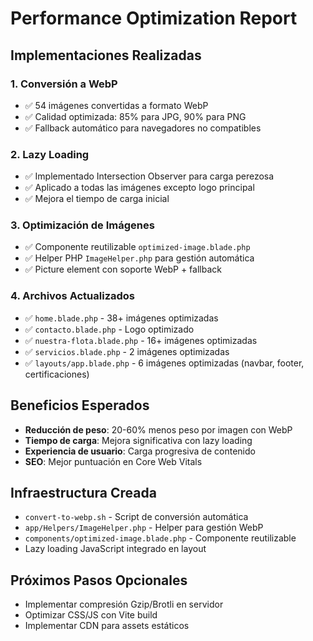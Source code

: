 # Performance Optimization Report

## Implementaciones Realizadas

### 1. Conversión a WebP
- ✅ 54 imágenes convertidas a formato WebP 
- ✅ Calidad optimizada: 85% para JPG, 90% para PNG
- ✅ Fallback automático para navegadores no compatibles

### 2. Lazy Loading
- ✅ Implementado Intersection Observer para carga perezosa
- ✅ Aplicado a todas las imágenes excepto logo principal
- ✅ Mejora el tiempo de carga inicial

### 3. Optimización de Imágenes
- ✅ Componente reutilizable `optimized-image.blade.php`
- ✅ Helper PHP `ImageHelper.php` para gestión automática
- ✅ Picture element con soporte WebP + fallback

### 4. Archivos Actualizados
- ✅ `home.blade.php` - 38+ imágenes optimizadas
- ✅ `contacto.blade.php` - Logo optimizado
- ✅ `nuestra-flota.blade.php` - 16+ imágenes optimizadas  
- ✅ `servicios.blade.php` - 2 imágenes optimizadas
- ✅ `layouts/app.blade.php` - 6 imágenes optimizadas (navbar, footer, certificaciones)

## Beneficios Esperados
- **Reducción de peso**: 20-60% menos peso por imagen con WebP
- **Tiempo de carga**: Mejora significativa con lazy loading
- **Experiencia de usuario**: Carga progresiva de contenido
- **SEO**: Mejor puntuación en Core Web Vitals

## Infraestructura Creada
- `convert-to-webp.sh` - Script de conversión automática
- `app/Helpers/ImageHelper.php` - Helper para gestión WebP
- `components/optimized-image.blade.php` - Componente reutilizable
- Lazy loading JavaScript integrado en layout

## Próximos Pasos Opcionales
- Implementar compresión Gzip/Brotli en servidor
- Optimizar CSS/JS con Vite build
- Implementar CDN para assets estáticos